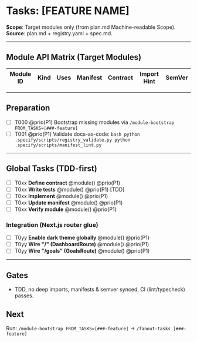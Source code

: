 # Tasks: [FEATURE NAME]

**Scope**: Target modules only (from plan.md Machine-readable Scope).  
**Source**: plan.md + registry.yaml + spec.md.

---

## Module API Matrix (Target Modules)
| Module ID | Kind | Uses | Manifest | Contract | Import Hint | SemVer |
|-----------|------|------|----------|----------|-------------|--------|
<!-- Filled by /tasks with ONLY target modules -->

---

## Preparation
- [ ] T000 @prio(P1) Bootstrap missing modules via `/module-bootstrap FROM_TASKS=[###-feature]`
- [ ] T001 @prio(P1) Validate docs-as-code:
      ```bash
      python .specify/scripts/registry_validate.py
      python .specify/scripts/manifest_lint.py
      ```

---

## Global Tasks (TDD-first)
<!-- repeated per Target Module -->
- [ ] T0xx **Define contract** @module(<id>) @prio(P1)
- [ ] T0xx **Write tests** @module(<id>) @prio(P1) [TDD]
- [ ] T0xx **Implement** @module(<id>) @prio(P1)
- [ ] T0xx **Update manifest** @module(<id>) @prio(P1)
- [ ] T0xx **Verify module** @module(<id>) @prio(P1)

### Integration (Next.js router glue)
- [ ] T0yy **Enable dark theme globally** @module(<router-owner>) @prio(P1)
- [ ] T0yy **Wire "/" (DashboardRoute)** @module(<router-owner>) @prio(P1)
- [ ] T0yy **Wire "/goals" (GoalsRoute)** @module(<router-owner>) @prio(P1)

---

## Gates
- TDD, no deep imports, manifests & semver synced, CI (lint/typecheck) passes.

## Next
Run: `/module-bootstrap FROM_TASKS=[###-feature]` → `/fanout-tasks [###-feature]`
